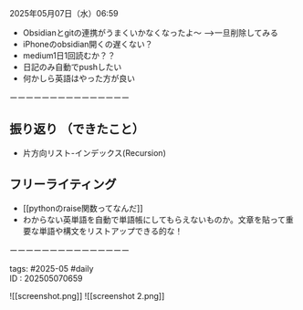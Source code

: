  
2025年05月07日（水）06:59    
  
  - Obsidianとgitの連携がうまくいかなくなったよ〜
  -->一旦削除してみる
  - iPhoneのobsidian開くの遅くない？
  - medium1日1回読むか？？
  - 日記のみ自動でpushしたい
  - 何かしら英語はやった方が良い

ーーーーーーーーーーーーーーー  
## 振り返り  （できたこと）
- 片方向リスト-インデックス(Recursion)  



## フリーライティング  
  - [[pythonのraise関数ってなんだ]]
  - わからない英単語を自動で単語帳にしてもらえないものか。文章を貼って重要な単語や構文をリストアップできる的な！
  


	  
ーーーーーーーーーーーーーーー   
  
tags: #2025-05 #daily  
ID : 202505070659

![[screenshot.png]]
![[screenshot 2.png]]
